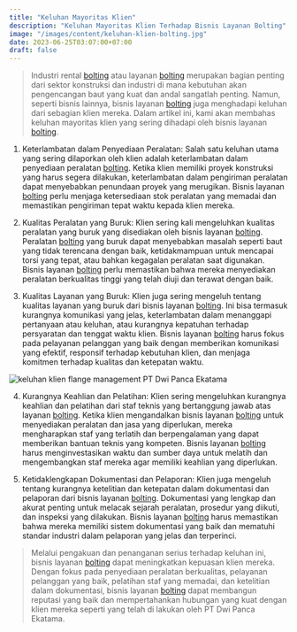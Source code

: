 ```yaml
---
title: "Keluhan Mayoritas Klien"
description: "Keluhan Mayoritas Klien Terhadap Bisnis Layanan Bolting"
image: "/images/content/keluhan-klien-bolting.jpg"
date: 2023-06-25T03:07:00+07:00
draft: false
---
```


>Industri rental [bolting](https://dwipancabolting.id/contact) atau layanan [bolting](https://dwipancabolting.id/contact) merupakan bagian penting dari sektor konstruksi dan industri di mana kebutuhan akan pengencangan baut yang kuat dan andal sangatlah penting. Namun, seperti bisnis lainnya, bisnis layanan [bolting](https://dwipancabolting.id/contact) juga menghadapi keluhan dari sebagian klien mereka. Dalam artikel ini, kami akan membahas keluhan mayoritas klien yang sering dihadapi oleh bisnis layanan [bolting](https://dwipancabolting.id/contact).

1. Keterlambatan dalam Penyediaan Peralatan: Salah satu keluhan utama yang sering dilaporkan oleh klien adalah keterlambatan dalam penyediaan peralatan [bolting](https://dwipancabolting.id/contact). Ketika klien memiliki proyek konstruksi yang harus segera dilakukan, keterlambatan dalam pengiriman peralatan dapat menyebabkan penundaan proyek yang merugikan. Bisnis layanan [bolting](https://dwipancabolting.id/contact) perlu menjaga ketersediaan stok peralatan yang memadai dan memastikan pengiriman tepat waktu kepada klien mereka.

2. Kualitas Peralatan yang Buruk: Klien sering kali mengeluhkan kualitas peralatan yang buruk yang disediakan oleh bisnis layanan [bolting](https://dwipancabolting.id/contact). Peralatan [bolting](https://dwipancabolting.id/contact) yang buruk dapat menyebabkan masalah seperti baut yang tidak terencana dengan baik, ketidakmampuan untuk mencapai torsi yang tepat, atau bahkan kegagalan peralatan saat digunakan. Bisnis layanan [bolting](https://dwipancabolting.id/contact) perlu memastikan bahwa mereka menyediakan peralatan berkualitas tinggi yang telah diuji dan terawat dengan baik.

3. Kualitas Layanan yang Buruk: Klien juga sering mengeluh tentang kualitas layanan yang buruk dari bisnis layanan [bolting](https://dwipancabolting.id/contact). Ini bisa termasuk kurangnya komunikasi yang jelas, keterlambatan dalam menanggapi pertanyaan atau keluhan, atau kurangnya kepatuhan terhadap persyaratan dan tenggat waktu klien. Bisnis layanan [bolting](https://dwipancabolting.id/contact) harus fokus pada pelayanan pelanggan yang baik dengan memberikan komunikasi yang efektif, responsif terhadap kebutuhan klien, dan menjaga komitmen terhadap kualitas dan ketepatan waktu.

![keluhan klien flange management PT Dwi Panca Ekatama](/images/content/keluhan-klien-flange-management.jpg "keluhan klien flange management PT Dwi Panca Ekatama")

4. Kurangnya Keahlian dan Pelatihan: Klien sering mengeluhkan kurangnya keahlian dan pelatihan dari staf teknis yang bertanggung jawab atas layanan [bolting](https://dwipancabolting.id/contact). Ketika klien mengandalkan bisnis layanan [bolting](https://dwipancabolting.id/contact) untuk menyediakan peralatan dan jasa yang diperlukan, mereka mengharapkan staf yang terlatih dan berpengalaman yang dapat memberikan bantuan teknis yang kompeten. Bisnis layanan [bolting](https://dwipancabolting.id/contact) harus menginvestasikan waktu dan sumber daya untuk melatih dan mengembangkan staf mereka agar memiliki keahlian yang diperlukan.

5. Ketidaklengkapan Dokumentasi dan Pelaporan: Klien juga mengeluh tentang kurangnya ketelitian dan ketepatan dalam dokumentasi dan pelaporan dari bisnis layanan [bolting](https://dwipancabolting.id/contact). Dokumentasi yang lengkap dan akurat penting untuk melacak sejarah peralatan, prosedur yang diikuti, dan inspeksi yang dilakukan. Bisnis layanan [bolting](https://dwipancabolting.id/contact) harus memastikan bahwa mereka memiliki sistem dokumentasi yang baik dan mematuhi standar industri dalam pelaporan yang jelas dan terperinci.

>Melalui pengakuan dan penanganan serius terhadap keluhan ini, bisnis layanan [bolting](https://dwipancabolting.id/contact) dapat meningkatkan kepuasan klien mereka. Dengan fokus pada penyediaan peralatan berkualitas, pelayanan pelanggan yang baik, pelatihan staf yang memadai, dan ketelitian dalam dokumentasi, bisnis layanan [bolting](https://dwipancabolting.id/contact) dapat membangun reputasi yang baik dan mempertahankan hubungan yang kuat dengan klien mereka seperti yang telah di lakukan oleh PT Dwi Panca Ekatama.